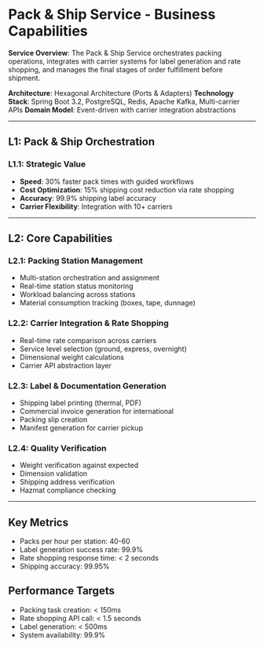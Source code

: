 # Pack & Ship Service - Business Capabilities

**Service Overview**: The Pack & Ship Service orchestrates packing operations, integrates with carrier systems for label generation and rate shopping, and manages the final stages of order fulfillment before shipment.

**Architecture**: Hexagonal Architecture (Ports & Adapters)
**Technology Stack**: Spring Boot 3.2, PostgreSQL, Redis, Apache Kafka, Multi-carrier APIs
**Domain Model**: Event-driven with carrier integration abstractions

---

## L1: Pack & Ship Orchestration

### L1.1: Strategic Value
- **Speed**: 30% faster pack times with guided workflows
- **Cost Optimization**: 15% shipping cost reduction via rate shopping
- **Accuracy**: 99.9% shipping label accuracy
- **Carrier Flexibility**: Integration with 10+ carriers

---

## L2: Core Capabilities

### L2.1: Packing Station Management
- Multi-station orchestration and assignment
- Real-time station status monitoring
- Workload balancing across stations
- Material consumption tracking (boxes, tape, dunnage)

### L2.2: Carrier Integration & Rate Shopping
- Real-time rate comparison across carriers
- Service level selection (ground, express, overnight)
- Dimensional weight calculations
- Carrier API abstraction layer

### L2.3: Label & Documentation Generation
- Shipping label printing (thermal, PDF)
- Commercial invoice generation for international
- Packing slip creation
- Manifest generation for carrier pickup

### L2.4: Quality Verification
- Weight verification against expected
- Dimension validation
- Shipping address verification
- Hazmat compliance checking

---

## Key Metrics
- Packs per hour per station: 40-60
- Label generation success rate: 99.9%
- Rate shopping response time: < 2 seconds
- Shipping accuracy: 99.95%

## Performance Targets
- Packing task creation: < 150ms
- Rate shopping API call: < 1.5 seconds
- Label generation: < 500ms
- System availability: 99.9%
